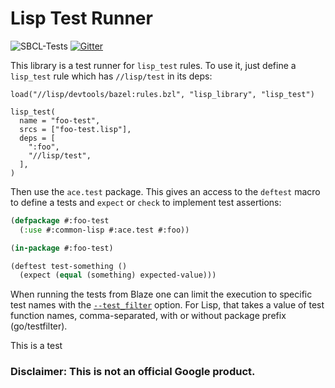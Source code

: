 # Lisp Test Runner

![SBCL-Tests](https://github.com/qitab/ace.test/workflows/SBCL-Tests/badge.svg)
[![Gitter](https://badges.gitter.im/qitab/community.svg)](https://gitter.im/qitab/community?utm_source=badge&utm_medium=badge&utm_campaign=pr-badge)

This library is a test runner for `lisp_test` rules. To use it, just define a
`lisp_test` rule which has `//lisp/test` in its deps:

```build
load("//lisp/devtools/bazel:rules.bzl", "lisp_library", "lisp_test")

lisp_test(
  name = "foo-test",
  srcs = ["foo-test.lisp"],
  deps = [
    ":foo",
    "//lisp/test",
  ],
)
```

Then use the `ace.test` package. This gives an access to the `deftest` macro
to define a tests and `expect` or `check` to implement test assertions:

```lisp
(defpackage #:foo-test
  (:use #:common-lisp #:ace.test #:foo))

(in-package #:foo-test)

(deftest test-something ()
  (expect (equal (something) expected-value)))
```

When running the tests from Blaze one can limit the execution to specific test
names with the [`--test_filter`](https://docs.bazel.build/versions/master/command-line-reference.html)
option. For Lisp, that takes a value of test function names, comma-separated,
with or without package prefix (go/testfilter).

This is a test

### Disclaimer: This is not an official Google product.
